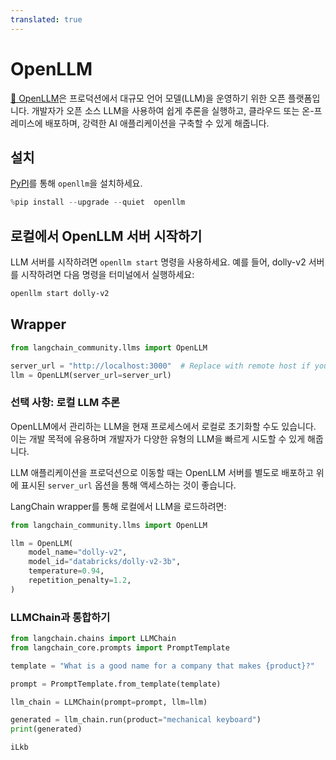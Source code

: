 ```yaml
---
translated: true
---
```


# OpenLLM

[🦾 OpenLLM](https://github.com/bentoml/OpenLLM)은 프로덕션에서 대규모 언어 모델(LLM)을 운영하기 위한 오픈 플랫폼입니다. 개발자가 오픈 소스 LLM을 사용하여 쉽게 추론을 실행하고, 클라우드 또는 온-프레미스에 배포하며, 강력한 AI 애플리케이션을 구축할 수 있게 해줍니다.

## 설치

[PyPI](https://pypi.org/project/openllm/)를 통해 `openllm`을 설치하세요.

```python
%pip install --upgrade --quiet  openllm
```

## 로컬에서 OpenLLM 서버 시작하기

LLM 서버를 시작하려면 `openllm start` 명령을 사용하세요. 예를 들어, dolly-v2 서버를 시작하려면 다음 명령을 터미널에서 실행하세요:

```bash
openllm start dolly-v2
```

## Wrapper

```python
from langchain_community.llms import OpenLLM

server_url = "http://localhost:3000"  # Replace with remote host if you are running on a remote server
llm = OpenLLM(server_url=server_url)
```

### 선택 사항: 로컬 LLM 추론

OpenLLM에서 관리하는 LLM을 현재 프로세스에서 로컬로 초기화할 수도 있습니다. 이는 개발 목적에 유용하며 개발자가 다양한 유형의 LLM을 빠르게 시도할 수 있게 해줍니다.

LLM 애플리케이션을 프로덕션으로 이동할 때는 OpenLLM 서버를 별도로 배포하고 위에 표시된 `server_url` 옵션을 통해 액세스하는 것이 좋습니다.

LangChain wrapper를 통해 로컬에서 LLM을 로드하려면:

```python
from langchain_community.llms import OpenLLM

llm = OpenLLM(
    model_name="dolly-v2",
    model_id="databricks/dolly-v2-3b",
    temperature=0.94,
    repetition_penalty=1.2,
)
```

### LLMChain과 통합하기

```python
from langchain.chains import LLMChain
from langchain_core.prompts import PromptTemplate

template = "What is a good name for a company that makes {product}?"

prompt = PromptTemplate.from_template(template)

llm_chain = LLMChain(prompt=prompt, llm=llm)

generated = llm_chain.run(product="mechanical keyboard")
print(generated)
```

```output
iLkb
```
